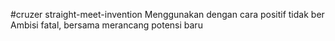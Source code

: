 #cruzer straight-meet-invention
Menggunakan  dengan cara positif tidak ber Ambisi fatal,
 bersama merancang potensi baru 
